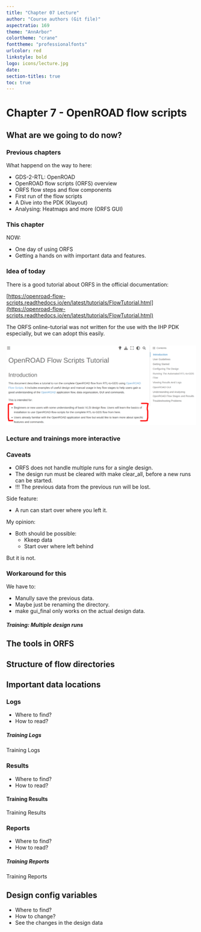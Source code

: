 ```yaml
---
title: "Chapter 07 Lecture"
author: "Course authors (Git file)"
aspectratio: 169
theme: "AnnArbor"
colortheme: "crane"
fonttheme: "professionalfonts"
urlcolor: red
linkstyle: bold
logo: icons/lecture.jpg
date:
section-titles: true
toc: true
---
```


# Chapter 7 - OpenROAD flow scripts

## What are we going to do now?

### Previous chapters
What happend on the way to here:

- GDS-2-RTL: OpenROAD
- OpenROAD flow scripts (ORFS) overview
- ORFS flow steps and flow components
- First run of the flow scripts
- A Dive into the PDK (Klayout)
- Analysing: Heatmaps and more (ORFS GUI)

### This chapter

NOW:

- One day of using ORFS
- Getting a hands on with important data and features.

### Idea of today

There is a good tutorial about ORFS in the official documentation:

[https://openroad-flow-scripts.readthedocs.io/en/latest/tutorials/FlowTutorial.html](https://openroad-flow-scripts.readthedocs.io/en/latest/tutorials/FlowTutorial.html)

The ORFS online-tutorial was not written for the use with the IHP PDK especially, but we can adopt this easily.

###

![ORFS Online Tutorial](pics_lecture/orfs_intro.png)

### Lecture and trainings more interactive

### Caveats

- ORFS does not handle multiple runs for a single design.
- The design run must be cleared with make clear_all, before a new runs can be started.
- !!! The previous data from the previous run will be lost. 

Side feature:

- A run can start over where you left it.

My opinion:

- Both should be possible:
    * Kkeep data 
    * Start over where left behind

But it is not.

### Workaround for this

We have to:

- Manully save the previous data.
- Maybe just be renaming the directory.
- make gui_final only works on the actual design data.

##### Training: Multiple design runs

## The tools in ORFS

## Structure of flow directories

## Important data locations

### Logs

- Where to find?
- How to read?

##### Training Logs

Training Logs

### Results

- Where to find?
- How to read?

#### Training Results

Training Results

### Reports

- Where to find?
- How to read?

##### Training Reports

Training Reports

## Design config variables

- Where to find?
- How to change?
- See the changes in the design data

